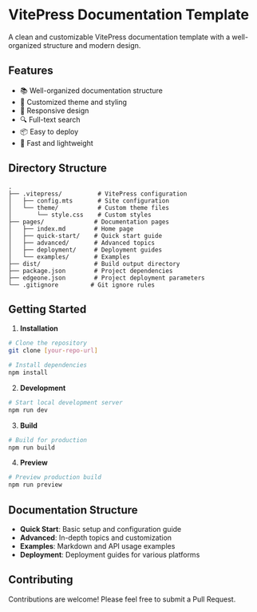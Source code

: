 # VitePress Documentation Template

A clean and customizable VitePress documentation template with a well-organized structure and modern design.

## Features

- 📚 Well-organized documentation structure
- 🎨 Customized theme and styling
- 📱 Responsive design
- 🔍 Full-text search
- 📦 Easy to deploy
- 🚀 Fast and lightweight

## Directory Structure

```
.
├── .vitepress/          # VitePress configuration
│   ├── config.mts       # Site configuration
│   └── theme/           # Custom theme files
│       └── style.css    # Custom styles
├── pages/              # Documentation pages
│   ├── index.md        # Home page
│   ├── quick-start/    # Quick start guide
│   ├── advanced/       # Advanced topics
│   ├── deployment/     # Deployment guides
│   └── examples/       # Examples
├── dist/               # Build output directory
├── package.json        # Project dependencies
├── edgeone.json        # Project deployment parameters
└── .gitignore         # Git ignore rules
```

## Getting Started

1. **Installation**

```bash
# Clone the repository
git clone [your-repo-url]

# Install dependencies
npm install
```

2. **Development**

```bash
# Start local development server
npm run dev
```

3. **Build**

```bash
# Build for production
npm run build
```

4. **Preview**

```bash
# Preview production build
npm run preview
```

## Documentation Structure

- **Quick Start**: Basic setup and configuration guide
- **Advanced**: In-depth topics and customization
- **Examples**: Markdown and API usage examples
- **Deployment**: Deployment guides for various platforms

## Contributing

Contributions are welcome! Please feel free to submit a Pull Request.